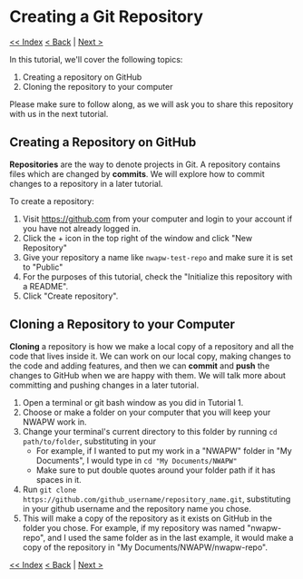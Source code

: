 # Creating a Git Repository

[<< Index](readme.md) [< Back](1-getting-started.md) | [Next >](3-making-changes.md)

In this tutorial, we'll cover the following topics:

1. Creating a repository on GitHub
2. Cloning the repository to your computer

Please make sure to follow along, as we will ask you to share this repository with us in the next tutorial.

## Creating a Repository on GitHub

**Repositories** are the way to denote projects in Git. A repository contains files which are changed by **commits**. We will explore how to commit changes to a repository in a later tutorial.

To create a repository:

1. Visit https://github.com from your computer and login to your account if you have not already logged in.
2. Click the + icon in the top right of the window and click "New Repository"
3. Give your repository a name like `nwapw-test-repo` and make sure it is set to "Public"
4. For the purposes of this tutorial, check the "Initialize this repository with a README".
5. Click "Create repository".

## Cloning a Repository to your Computer

**Cloning** a repository is how we make a local copy of a repository and all the code that lives inside it. We can work on our local copy, making changes to the code and adding features, and then we can **commit** and **push** the changes to GitHub when we are happy with them. We will talk more about committing and pushing changes in a later tutorial.

1. Open a terminal or git bash window as you did in Tutorial 1.
2. Choose or make a folder on your computer that you will keep your NWAPW work in.
3. Change your terminal's current directory to this folder by running `cd path/to/folder`, substituting in your
   - For example, if I wanted to put my work in a "NWAPW" folder in "My Documents", I would type in `cd "My Documents/NWAPW"`
   - Make sure to put double quotes around your folder path if it has spaces in it.
4. Run `git clone https://github.com/github_username/repository_name.git`, substituting in your github username and the repository name you chose.
5. This will make a copy of the repository as it exists on GitHub in the folder you chose. For example, if my repository was named "nwapw-repo", and I used the same folder as in the last example, it would make a copy of the repository in "My Documents/NWAPW/nwapw-repo".

[<< Index](readme.md) [< Back](1-getting-started.md) | [Next >](3-making-changes.md)
